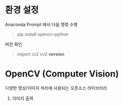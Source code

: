 # 환경 설정
Anaconda Prompt 에서 다음 명령 수행
> pip install opencv-python

버전 확인
> import cv2
>cv2.__version__

# OpenCV (Computer Vision)
다양한 영상/이미지 처리에 사용되는 오픈소스 라이브러리


1. 이미지 출력
